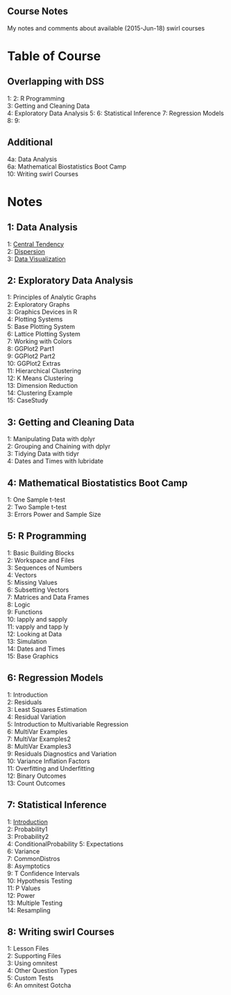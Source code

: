 Course Notes
----

My notes and comments about available (2015-Jun-18) swirl courses

# Table of Course

## Overlapping with DSS

  1:
  2: R Programming   
  3: Getting and Cleaning Data  
  4: Exploratory Data Analysis 
  5:
  6: Statistical Inference 
  7: Regression Models 
  8: 
  9: 

## Additional  
  4a: Data Analysis  
  6a: Mathematical Biostatistics Boot Camp  
  10: Writing swirl Courses  
 
 
# Notes
 
## 1: Data Analysis
  1: [Central Tendency](https://github.com/swirldev/swirl_courses/blob/master/Data_Analysis/Central_Tendency/lesson.yaml)   
  2: [Dispersion ](https://github.com/swirldev/swirl_courses/blob/master/Data_Analysis/Dispersion/lesson.yaml)  
  3: [Data Visualization](https://github.com/swirldev/swirl_courses/blob/master/Data_Analysis/Data_Visualization/lesson.yaml)  

## 2: Exploratory Data Analysis
  1: Principles of Analytic Graphs   
  2: Exploratory Graphs           
  3: Graphics Devices in R           
  4: Plotting Systems             
  5: Base Plotting System            
  6: Lattice Plotting System      
  7: Working with Colors             
  8: GGPlot2 Part1                
  9: GGPlot2 Part2                  
  10: GGPlot2 Extras               
  11: Hierarchical Clustering        
  12: K Means Clustering           
  13: Dimension Reduction            
  14: Clustering Example           
  15: CaseStudy 
  
## 3: Getting and Cleaning Data
  1: Manipulating Data with dplyr  
  2: Grouping and Chaining with dplyr  
  3: Tidying Data with tidyr  
  4: Dates and Times with lubridate  

## 4: Mathematical Biostatistics Boot Camp
  1: One Sample t-test  
  2: Two Sample t-test  
  3: Errors Power and Sample Size  
  
## 5: R Programming
  1: Basic Building Blocks        
  2: Workspace and Files       
  3: Sequences of Numbers         
  4: Vectors                   
  5: Missing Values              
  6: Subsetting Vectors       
  7: Matrices and Data Frames    
  8: Logic                   
  9: Functions                 
  10: lapply and sapply       
  11: vapply and tapp ly         
  12: Looking at Data         
  13: Simulation                
  14: Dates and Times         
  15: Base Graphics 

## 6: Regression Models  
  1: Introduction  
  2: Residuals  
  3: Least Squares Estimation  
  4: Residual Variation  
  5: Introduction to Multivariable Regression  
  6: MultiVar Examples  
  7: MultiVar Examples2  
  8: MultiVar Examples3  
  9: Residuals Diagnostics and Variation  
  10: Variance Inflation Factors  
  11: Overfitting and Underfitting   
  12: Binary Outcomes  
  13: Count Outcomes  

## 7: Statistical Inference
  1: [Introduction](https://github.com/swirldev/swirl_courses/blob/master/Statistical_Inference/Introduction/lesson)               
  2: Probability1          
  3: Probability2             
  4: ConditionalProbability
  5: Expectations             
  6: Variance              
  7: CommonDistros            
  8: Asymptotics           
  9: T Confidence Intervals  
  10: Hypothesis Testing    
  11: P Values                
  12: Power                 
  13: Multiple Testing        
  14: Resampling  
  
## 8: Writing swirl Courses
  1: Lesson Files  
  2: Supporting Files  
  3: Using omnitest  
  4: Other Question Types  
  5: Custom Tests  
  6: An omnitest Gotcha   
 
 
 
 
 
 
 
 
 
 